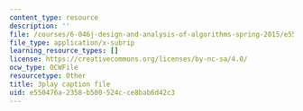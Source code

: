 ```yaml
---
content_type: resource
description: ''
file: /courses/6-046j-design-and-analysis-of-algorithms-spring-2015/e550476a2358b500524cce8bab6d42c3_3MpzavN3Mco.srt
file_type: application/x-subrip
learning_resource_types: []
license: https://creativecommons.org/licenses/by-nc-sa/4.0/
ocw_type: OCWFile
resourcetype: Other
title: 3play caption file
uid: e550476a-2358-b500-524c-ce8bab6d42c3
---
```

